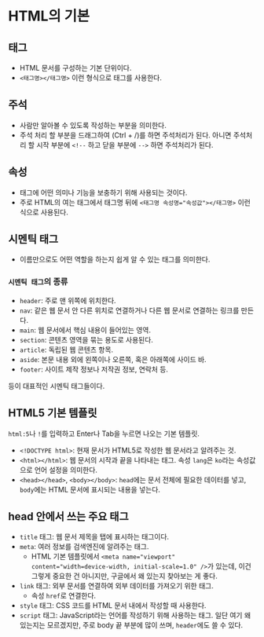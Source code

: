 # HTML의 기본

## 태그
- HTML 문서를 구성하는 기본 단위이다.
- `<태그명></태그명>` 이런 형식으로 태그를 사용한다.

## 주석
- 사람만 알아볼 수 있도록 작성하는 부분을 의미한다.
- 주석 처리 할 부분을 드래그하여 (Ctrl + /)를 하면 주석처리가 된다. 아니면 주석처리 할 시작 부분에 `<!--` 하고 닫을 부분에 `-->` 하면 주석처리가 된다.

## 속성
- 태그에 어떤 의미나 기능을 보충하기 위해 사용되는 것이다.
- 주로 HTML의 여는 태그에서 태그명 뒤에 `<태그명 속성명="속성값"></태그명>` 이런 식으로 사용된다.

## 시멘틱 태그
- 이름만으로도 어떤 역할을 하는지 쉽게 알 수 있는 태그를 의미한다.

### `시멘틱 태그`의 종류
- `header`: 주로 맨 위쪽에 위치한다.
- `nav`: 같은 웹 문서 안 다른 위치로 연결하거나 다른 웹 문서로 연결하는 링크를 만든다.
- `main`: 웹 문서에서 핵심 내용이 들어있는 영역.
- `section`: 콘텐츠 영역을 묶는 용도로 사용된다.
- `article`: 독립된 웹 콘텐츠 항목.
- `aside`: 본문 내용 외에 왼쪽이나 오른쪽, 혹은 아래쪽에 사이드 바.
- `footer`: 사이트 제작 정보나 저작권 정보, 연락처 등.

등이 대표적인 시멘틱 태그들이다.

## HTML5 기본 템플릿
`html:5`나 `!`를 입력하고 Enter나 Tab을 누르면 나오는 기본 템플릿.
- `<!DOCTYPE html>`: 현재 문서가 HTML5로 작성한 웹 문서라고 알려주는 것.
- `<html></html>`: 웹 문서의 시작과 끝을 나타내는 태그. 속성 `lang`은 `ko`라는 속성값으로 언어 설정을 의미한다.
- `<head></head>`, `<body></body>`: `head`에는 문서 전체에 필요한 데이터를 넣고, `body`에는 HTML 문서에 표시되는 내용을 넣는다.

## head 안에서 쓰는 주요 태그
- `title` 태그: 웹 문서 제목을 탭에 표시하는 태그이다.
- `meta`: 여러 정보를 검색엔진에 알려주는 태그. 
    - HTML 기본 템플릿에서 `<meta name="viewport" content="width=device-width, initial-scale=1.0" />`가 있는데, 이건 그렇게 중요한 건 아니지만, 구글에서 왜 있는지 찾아보는 게 좋다.
- `link` 태그: 외부 문서를 연결하여 외부 데이터를 가져오기 위한 태그. 
    - 속성 `href`로 연결한다.
- `style` 태그: CSS 코드를 HTML 문서 내에서 작성할 때 사용한다.
- `script` 태그: JavaScript라는 언어를 작성하기 위해 사용하는 태그. 일단 여기 왜 있는지는 모르겠지만, 주로 body 끝 부분에 많이 쓰며, `header`에도 쓸 수 있다.
